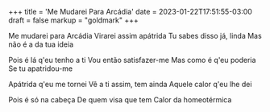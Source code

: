 +++
title = 'Me Mudarei Para Arcádia'
date = 2023-01-22T17:51:55-03:00
draft = false
markup = "goldmark"
+++

Me mudarei para Arcádia
Virarei assim apátrida
Tu sabes disso já, linda
Mas não é a da tua ideia

Pois é lá q'eu tenho a ti
Vou então satisfazer-me
Mas como é q'eu poderia
Se tu apatridou-me

Apátrida q'eu me tornei
Vê a ti assim, tem ainda
Aquele calor q'eu lhe dei

Pois é só na cabeça
De quem visa que tem
Calor da homeotérmica
